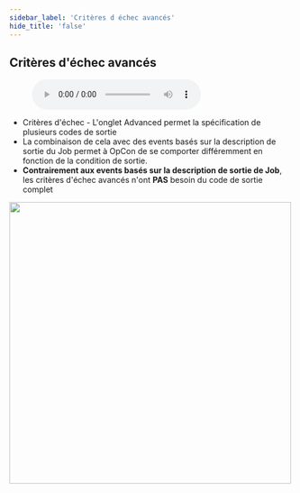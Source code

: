 ```yaml
---
sidebar_label: 'Critères d échec avancés'
hide_title: 'false'
---
```


## Critères d'échec avancés

<figure>
    <audio
        controls
        src="audiobasic/AdvancedFailureCriteria.mp3">
            Your browser does not support the
            <code>audio</code> element.
    </audio>
</figure>

* Critères d'échec - L'onglet Advanced permet la spécification de plusieurs codes de sortie
* La combinaison de cela avec des events basés sur la description de sortie du Job permet à OpCon de se comporter différemment en fonction de la condition de sortie.
* **Contrairement aux events basés sur la description de sortie de Job**, les critères d'échec avancés n'ont **PAS** besoin du code de sortie complet

<a href="imgbasic/356.png" target="_blank"><img src="imgbasic/356.png" width="500"></img></a>
